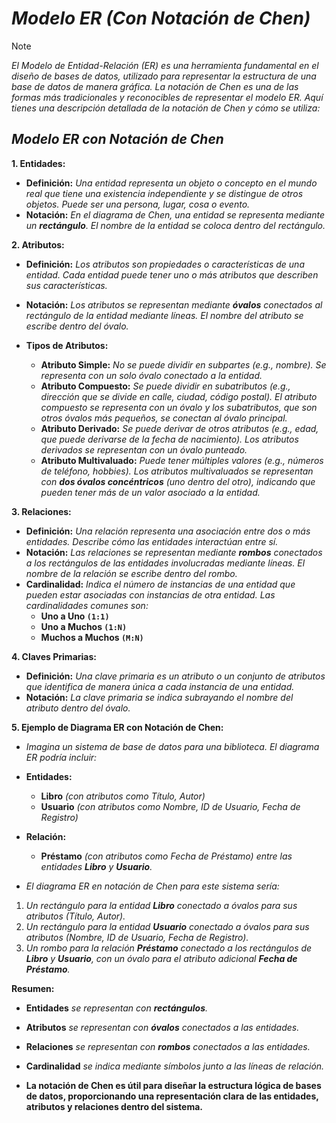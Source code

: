 <!-- Autor: Daniel Benjamin Perez Morales -->
<!-- GitHub: https://github.com/DanielPerezMoralesDev13 -->
<!-- Correo electrónico: danielperezdev@proton.me -->

# ***Modelo ER (Con Notación de Chen)***

> [!NOTE]
> *El Modelo de Entidad-Relación (ER) es una herramienta fundamental en el diseño de bases de datos, utilizado para representar la estructura de una base de datos de manera gráfica. La notación de Chen es una de las formas más tradicionales y reconocibles de representar el modelo ER. Aquí tienes una descripción detallada de la notación de Chen y cómo se utiliza:*

## ***Modelo ER con Notación de Chen***

**1. Entidades:**

- **Definición:** *Una entidad representa un objeto o concepto en el mundo real que tiene una existencia independiente y se distingue de otros objetos. Puede ser una persona, lugar, cosa o evento.*
- **Notación:** *En el diagrama de Chen, una entidad se representa mediante un **rectángulo**. El nombre de la entidad se coloca dentro del rectángulo.*

**2. Atributos:**

- **Definición:** *Los atributos son propiedades o características de una entidad. Cada entidad puede tener uno o más atributos que describen sus características.*
  
- **Notación:** *Los atributos se representan mediante **óvalos** conectados al rectángulo de la entidad mediante líneas. El nombre del atributo se escribe dentro del óvalo.*

- **Tipos de Atributos:**
  - **Atributo Simple:** *No se puede dividir en subpartes (e.g., nombre). Se representa con un solo óvalo conectado a la entidad.*
  - **Atributo Compuesto:** *Se puede dividir en subatributos (e.g., dirección que se divide en calle, ciudad, código postal). El atributo compuesto se representa con un óvalo y los subatributos, que son otros óvalos más pequeños, se conectan al óvalo principal.*
  - **Atributo Derivado:** *Se puede derivar de otros atributos (e.g., edad, que puede derivarse de la fecha de nacimiento). Los atributos derivados se representan con un óvalo punteado.*
  - **Atributo Multivaluado:** *Puede tener múltiples valores (e.g., números de teléfono, hobbies). Los atributos multivaluados se representan con **dos óvalos concéntricos** (uno dentro del otro), indicando que pueden tener más de un valor asociado a la entidad.*

**3. Relaciones:**

- **Definición:** *Una relación representa una asociación entre dos o más entidades. Describe cómo las entidades interactúan entre sí.*
- **Notación:** *Las relaciones se representan mediante **rombos** conectados a los rectángulos de las entidades involucradas mediante líneas. El nombre de la relación se escribe dentro del rombo.*
- **Cardinalidad:** *Indica el número de instancias de una entidad que pueden estar asociadas con instancias de otra entidad. Las cardinalidades comunes son:*
  - **Uno a Uno `(1:1)`**
  - **Uno a Muchos `(1:N)`**
  - **Muchos a Muchos `(M:N)`**

**4. Claves Primarias:**

- **Definición:** *Una clave primaria es un atributo o un conjunto de atributos que identifica de manera única a cada instancia de una entidad.*
- **Notación:** *La clave primaria se indica subrayando el nombre del atributo dentro del óvalo.*

**5. Ejemplo de Diagrama ER con Notación de Chen:**

- *Imagina un sistema de base de datos para una biblioteca. El diagrama ER podría incluir:*

- **Entidades:**
  - **Libro** *(con atributos como Título, Autor)*
  - **Usuario** *(con atributos como Nombre, ID de Usuario, Fecha de Registro)*

- **Relación:**
  - **Préstamo** *(con atributos como Fecha de Préstamo) entre las entidades **Libro** y **Usuario**.*

- *El diagrama ER en notación de Chen para este sistema sería:*

1. *Un rectángulo para la entidad **Libro** conectado a óvalos para sus atributos (Título, Autor).*
2. *Un rectángulo para la entidad **Usuario** conectado a óvalos para sus atributos (Nombre, ID de Usuario, Fecha de Registro).*
3. *Un rombo para la relación **Préstamo** conectado a los rectángulos de **Libro** y **Usuario**, con un óvalo para el atributo adicional **Fecha de Préstamo**.*

**Resumen:**

- **Entidades** *se representan con **rectángulos**.*
- **Atributos** *se representan con **óvalos** conectados a las entidades.*
- **Relaciones** *se representan con **rombos** conectados a las entidades.*
- **Cardinalidad** *se indica mediante símbolos junto a las líneas de relación.*

- **La notación de Chen es útil para diseñar la estructura lógica de bases de datos, proporcionando una representación clara de las entidades, atributos y relaciones dentro del sistema.**
